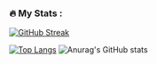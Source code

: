 ### :fire: My Stats :

[![GitHub Streak](http://github-readme-streak-stats.herokuapp.com?user=Hultan&theme=onedark&date_format=M%20j%5B%2C%20Y%5D&mode=weekly)](https://git.io/streak-stats)

[![Top Langs](https://github-readme-stats.vercel.app/api/top-langs/?username=Hultan)](https://github.com/anuraghazra/github-readme-stats)
![Anurag's GitHub stats](https://github-readme-stats.vercel.app/api?username=Hultan&show_icons=true&theme=gruvbox)
<!--
**Hultan/Hultan** is a ✨ _special_ ✨ repository because its `README.md` (this file) appears on your GitHub profile.

Here are some ideas to get you started:

- 🔭 I’m currently working on ...
- 🌱 I’m currently learning ...
- 👯 I’m looking to collaborate on ...
- 🤔 I’m looking for help with ...
- 💬 Ask me about ...
- 📫 How to reach me: ...
- 😄 Pronouns: ...
- ⚡ Fun fact: ...
-->
